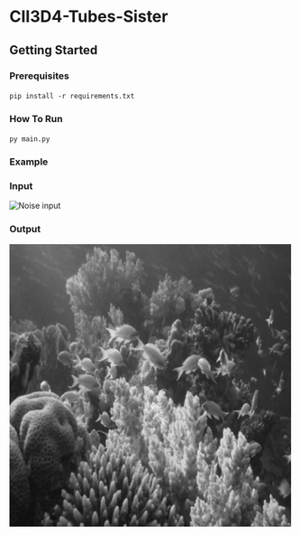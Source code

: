 # CII3D4-Tubes-Sister



## Getting Started
### Prerequisites
`pip install -r requirements.txt`


### How To Run
`py main.py`


### Example



### Input
<img src="noise/sample_noise2.jpg" alt="Noise input" width="500" height="500">

### Output
<img src="output/denoising_sample_noise2.jpg" alt="Ouput" width="500" height="500">

